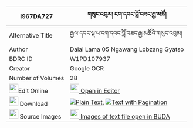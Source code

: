 |I967DA727|གསུང་འབུམ། ངག་དབང་བློ་བཟང་རྒྱ་མཚོ། 
| --- | --- 
|Alternative Title |རྒྱལ་དབང་ལྔ་པ་ངག་དབང་བློ་བཟང་རྒྱ་མཚོའི་གསུང་འབུམ།
|Author| Dalai Lama 05 Ngawang Lobzang Gyatso
|BDRC ID | W1PD107937
|Creator | Google OCR
|Number of Volumes| 28
|<img width="25" src="https://img.icons8.com/color/25/000000/edit-property.png">Edit Online| [<img width="25" src="https://avatars.githubusercontent.com/u/45091458?s=200&v=4"> Open in Editor](http://editor.openpecha.org/I967DA727)
|<img width="25" src="https://img.icons8.com/fluent/48/000000/download-2.png"/>  Download | [![](https://img.icons8.com/color/20/000000/txt.png)Plain Text](https://github.com/Openpecha/I967DA727/releases/download/v2/sungbum_ngawang_lozang_gyatso_plain_I967DA727.zip), [![](https://img.icons8.com/color/20/000000/txt.png)Text with Pagination](https://github.com/Openpecha/I967DA727/releases/download/v2/sungbum_ngawang_lozang_gyatso_pages_I967DA727.zip)
|<img width="25" src="https://img.icons8.com/plasticine/100/000000/pictures-folder.png"/>  Source Images | [<img width="25" src="https://library.bdrc.io/icons/BUDA-small.svg"> Images of text file open in BUDA](https://library.bdrc.io/show/bdr:W1PD107937)